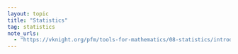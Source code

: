 ```yaml
---
layout: topic
title: "Statistics"
tag: statistics
note_urls:
  - "https://vknight.org/pfm/tools-for-mathematics/08-statistics/introduction/main.html"
---
```

